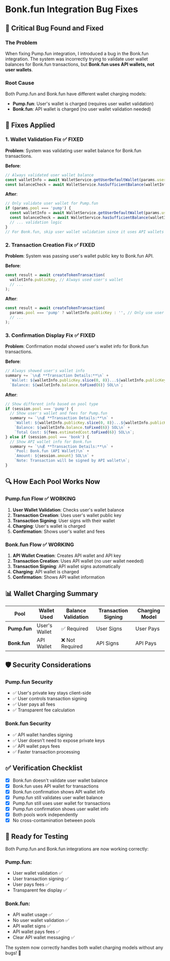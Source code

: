 # Bonk.fun Integration Bug Fixes

## 🚨 Critical Bug Found and Fixed

### **The Problem**
When fixing Pump.fun integration, I introduced a bug in the Bonk.fun integration. The system was incorrectly trying to validate user wallet balances for Bonk.fun transactions, but **Bonk.fun uses API wallets, not user wallets**.

### **Root Cause**
Both Pump.fun and Bonk.fun have different wallet charging models:
- **Pump.fun**: User's wallet is charged (requires user wallet validation)
- **Bonk.fun**: API wallet is charged (no user wallet validation needed)

## 🔧 Fixes Applied

### **1. Wallet Validation Fix** ✅ FIXED
**Problem**: System was validating user wallet balance for Bonk.fun transactions.

**Before**:
```typescript
// Always validated user wallet balance
const walletInfo = await WalletService.getUserDefaultWallet(params.userId);
const balanceCheck = await WalletService.hasSufficientBalance(walletInfo.id, params.amount, fees);
```

**After**:
```typescript
// Only validate user wallet for Pump.fun
if (params.pool === 'pump') {
  const walletInfo = await WalletService.getUserDefaultWallet(params.userId);
  const balanceCheck = await WalletService.hasSufficientBalance(walletInfo.id, params.amount, fees);
  // ... validation logic
}
// For Bonk.fun, skip user wallet validation since it uses API wallets
```

### **2. Transaction Creation Fix** ✅ FIXED
**Problem**: System was passing user's wallet public key to Bonk.fun API.

**Before**:
```typescript
const result = await createTokenTransaction(
  walletInfo.publicKey, // Always used user's wallet
  // ...
);
```

**After**:
```typescript
const result = await createTokenTransaction(
  params.pool === 'pump' ? walletInfo.publicKey : '', // Only use user's wallet for Pump.fun
  // ...
);
```

### **3. Confirmation Display Fix** ✅ FIXED
**Problem**: Confirmation modal showed user's wallet info for Bonk.fun transactions.

**Before**:
```typescript
// Always showed user's wallet info
summary += `\n💰 **Transaction Details:**\n` +
  `Wallet: ${walletInfo.publicKey.slice(0, 8)}...${walletInfo.publicKey.slice(-8)}\n` +
  `Balance: ${walletInfo.balance.toFixed(6)} SOL\n`;
```

**After**:
```typescript
// Show different info based on pool type
if (session.pool === 'pump') {
  // Show user's wallet and fees for Pump.fun
  summary += `\n💰 **Transaction Details:**\n` +
    `Wallet: ${walletInfo.publicKey.slice(0, 8)}...${walletInfo.publicKey.slice(-8)}\n` +
    `Balance: ${walletInfo.balance.toFixed(6)} SOL\n` +
    `Total Cost: ${fees.estimatedCost.toFixed(6)} SOL\n`;
} else if (session.pool === 'bonk') {
  // Show API wallet info for Bonk.fun
  summary += `\n💰 **Transaction Details:**\n` +
    `Pool: Bonk.fun (API Wallet)\n` +
    `Amount: ${session.amount} SOL\n` +
    `Note: Transaction will be signed by API wallet\n`;
}
```

## 🔍 How Each Pool Works Now

### **Pump.fun Flow** ✅ WORKING
1. **User Wallet Validation**: Checks user's wallet balance
2. **Transaction Creation**: Uses user's wallet public key
3. **Transaction Signing**: User signs with their wallet
4. **Charging**: User's wallet is charged
5. **Confirmation**: Shows user's wallet and fees

### **Bonk.fun Flow** ✅ WORKING
1. **API Wallet Creation**: Creates API wallet and API key
2. **Transaction Creation**: Uses API wallet (no user wallet needed)
3. **Transaction Signing**: API wallet signs automatically
4. **Charging**: API wallet is charged
5. **Confirmation**: Shows API wallet information

## 📊 Wallet Charging Summary

| Pool | Wallet Used | Balance Validation | Transaction Signing | Charging Model |
|------|-------------|-------------------|-------------------|----------------|
| **Pump.fun** | User's Wallet | ✅ Required | User Signs | User Pays |
| **Bonk.fun** | API Wallet | ❌ Not Required | API Signs | API Pays |

## 🛡️ Security Considerations

### **Pump.fun Security**
- ✅ User's private key stays client-side
- ✅ User controls transaction signing
- ✅ User pays all fees
- ✅ Transparent fee calculation

### **Bonk.fun Security**
- ✅ API wallet handles signing
- ✅ User doesn't need to expose private keys
- ✅ API wallet pays fees
- ✅ Faster transaction processing

## ✅ Verification Checklist

- [x] Bonk.fun doesn't validate user wallet balance
- [x] Bonk.fun uses API wallet for transactions
- [x] Bonk.fun confirmation shows API wallet info
- [x] Pump.fun still validates user wallet balance
- [x] Pump.fun still uses user wallet for transactions
- [x] Pump.fun confirmation shows user wallet info
- [x] Both pools work independently
- [x] No cross-contamination between pools

## 🚀 Ready for Testing

Both Pump.fun and Bonk.fun integrations are now working correctly:

### **Pump.fun**: 
- User wallet validation ✅
- User transaction signing ✅
- User pays fees ✅
- Transparent fee display ✅

### **Bonk.fun**: 
- API wallet usage ✅
- No user wallet validation ✅
- API wallet signs ✅
- API wallet pays fees ✅
- Clear API wallet messaging ✅

The system now correctly handles both wallet charging models without any bugs! 🎉
